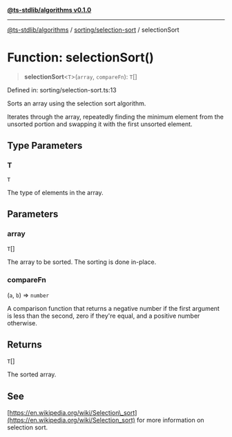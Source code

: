 [**@ts-stdlib/algorithms v0.1.0**](../../../README.md)

***

[@ts-stdlib/algorithms](../../../README.md) / [sorting/selection-sort](../README.md) / selectionSort

# Function: selectionSort()

> **selectionSort**\<`T`\>(`array`, `compareFn`): `T`[]

Defined in: sorting/selection-sort.ts:13

Sorts an array using the selection sort algorithm.

Iterates through the array, repeatedly finding the minimum element
from the unsorted portion and swapping it with the first unsorted element.

## Type Parameters

### T

`T`

The type of elements in the array.

## Parameters

### array

`T`[]

The array to be sorted. The sorting is done in-place.

### compareFn

(`a`, `b`) => `number`

A comparison function that returns a negative number if the first argument is less than the second, zero if they're equal, and a positive number otherwise.

## Returns

`T`[]

The sorted array.

## See

[https://en.wikipedia.org/wiki/Selection\_sort](https://en.wikipedia.org/wiki/Selection_sort) for more information on selection sort.
